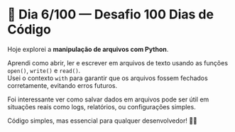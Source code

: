 # 📅 Dia 6/100 — Desafio 100 Dias de Código

Hoje explorei a **manipulação de arquivos com Python**.

Aprendi como abrir, ler e escrever em arquivos de texto usando as funções `open()`, `write()` e `read()`.  
Usei o contexto `with` para garantir que os arquivos fossem fechados corretamente, evitando erros futuros.

Foi interessante ver como salvar dados em arquivos pode ser útil em situações reais como logs, relatórios, ou configurações simples.

Código simples, mas essencial para qualquer desenvolvedor! 📄🐍
